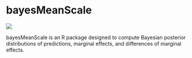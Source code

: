 # bayesMeanScale

[![](https://cranlogs.r-pkg.org/badges/bayesMeanScale)](https://cran.r-project.org/package=bayesMeanScale)

bayesMeanScale is an R package designed to compute Bayesian posterior distributions of predictions, marginal effects, and differences of marginal effects.
